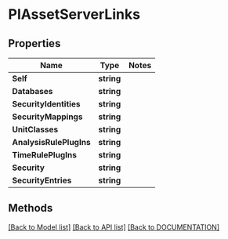 # PIAssetServerLinks

## Properties
Name | Type | Notes
------------ | ------------- | -------------
**Self** | **string**
**Databases** | **string**
**SecurityIdentities** | **string**
**SecurityMappings** | **string**
**UnitClasses** | **string**
**AnalysisRulePlugIns** | **string**
**TimeRulePlugIns** | **string**
**Security** | **string**
**SecurityEntries** | **string**

## Methods
[[Back to Model list]](../../DOCUMENTATION.md#documentation-for-models) [[Back to API list]](../../DOCUMENTATION.md#documentation-for-api-endpoints) [[Back to DOCUMENTATION]](../../DOCUMENTATION.md)
